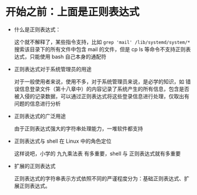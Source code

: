 # 开始之前：上面是正则表达式
- 什么是正则表达式：

  这个就不解释了，某些指令支持，比如 `grep 'mail' /lib/systemd/system/*` 搜索该目录下的所有文件中包含 mail 的文件，但是 cp ls 等命令不支持正则表达式，只能使用 bash 自己本身的通配符
  
- 正则表达式对于系统管理员的用途

  对于一般使用者来说，使用不多，对于系统管理员来说，是必学的知识，如 错误信息登录文件（第十八章中）的内容记录了系统产生的所有信息，包含是否被入侵的记录数据，可以通过正则表达式将这些登录信息进行处理，仅取出有问题的信息进行分析

- 正则表达式的广泛用途

  由于正则表达式强大的字符串处理能力，一堆软件都支持

- 正则表达式与 shell 在 Linux 中的角色定位

  这样说吧，小学的 九九乘法表 有多重要，shell 与 正则表达式就有多重要

- 扩展的正则表达式

  正则表达式的字符串表示方式依照不同的严谨程度分为：基础正则表达式、扩展正则表达式。

  
